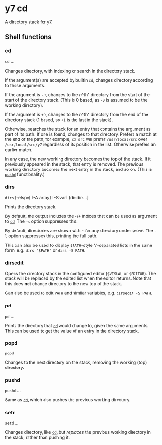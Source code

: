 # y7 cd

A directory stack for
[y7](https://codeberg.org/datatravelandexperiments/y7).

## Shell functions

### cd

`cd` …

Changes directory, with indexing or search in the directory stack.

If the argument(s) are accepted by builtin `cd`, changes directory
according to those arguments.

If the argument is `-`_n_, changes to the _n_^th^ directory from the
start of the start of the directory stack. (This is 0 based, as `-0`
is assumed to be the working directory).

If the argument is `+`_n_, changes to the _n_^th^ directory from the
end of the directory stack (1 based, so `+1` is the last in the stack).

Otherwise, searches the stack for an entry that contains the
argument as part of its path. If one is found, changes to that directory.
Prefers a match at the end of the path; for example, `cd src` will prefer
`/usr/local/src` over `/usr/local/src/y7` regardless of its position
in the list. Otherwise prefers an earlier match.

In any case, the new working directory becomes the top of the stack.
If it previously appeared in the stack, that entry is removed.
The previous working directory becomes the next entry in the stack,
and so on. (This is [`pushd`](#pushd) functionality.)

### dirs

`dirs` [-elspv] [-A array] [-S var] [dir:dir:…]

Prints the directory stack.

By default, the output includes the `-`/`+` indices that can be used
as argument to [`cd`](#cd). The `-s` option suppresses this.

By default, directories are shown with `~` for any directory under `$HOME`.
The `-l` option suppresses this, printing the full path.

This can also be used to display `$PATH`-style ‘:’-separated lists
in the same form, e.g. `dirs "$PATH"` or `dirs -S PATH`.

### dirsedit

Opens the directory stack in the configured editor (`$VISUAL` or `$EDITOR`).
The stack will be replaced by the edited list when the editor returns.
Note that this does **not** change directory to the new top of the stack.

Can also be used to edit `PATH` and similar variables, e.g. `dirsedit -S PATH`.

### pd

`pd` …

Prints the directory that [`cd`](#cd) would change to, given the same arguments.
This can be used to get the value of an entry in the directory stack.

### popd

`popd`

Changes to the next directory on the stack,
removing the working (top) directory.

### pushd

`pushd` …

Same as [`cd`](#cd), which also pushes the previous working directory.

### setd

`setd` …

Changes directory, like [`cd`](#cd), but _replaces_ the previous working
directory in the stack, rather than pushing it.
